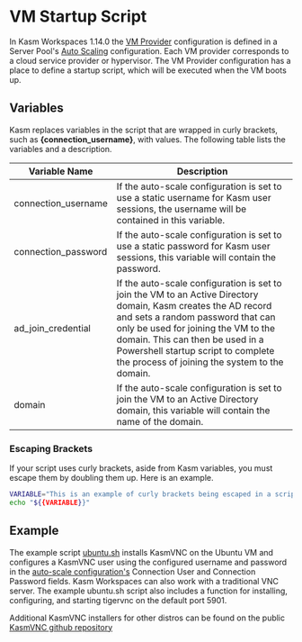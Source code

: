 # VM Startup Script
In Kasm Workspaces 1.14.0 the [VM Provider](https://www.kasmweb.com/docs/latest/guide/compute/pools.html#vm-provider-configs) configuration is defined in a Server Pool's [Auto Scaling](https://www.kasmweb.com/docs/latest/guide/compute/pools.html#autoscale-configurations) configuration. Each VM provider corresponds to a cloud service provider or hypervisor. The VM Provider configuration has a place to define a startup script, which will be executed when the VM boots up. 

## Variables

Kasm replaces variables in the script that are wrapped in curly brackets, such as **{connection_username}**, with values. The following table lists the variables and a description.

| Variable Name       | Description                                                                                                                                                                                                                                                                                                          |
|---------------------|----------------------------------------------------------------------------------------------------------------------------------------------------------------------------------------------------------------------------------------------------------------------------------------------------------------------|
| connection_username | If the auto-scale configuration is set to use a static username for Kasm user sessions, the username will be contained in this variable.                                                                                                                                                                             |
| connection_password | If the auto-scale configuration is set to use a static password for Kasm user sessions, this variable will contain the password.                                                                                                                                                                                     |
| ad_join_credential  | If the auto-scale configuration is set to join the VM to an Active Directory domain, Kasm creates the AD record and sets a random password that can only be used for joining the VM to the domain. This can then be used in a Powershell startup script to complete the process of joining the system to the domain. |
| domain              | If the auto-scale configuration is set to join the VM to an Active Directory domain, this variable will contain the name of the domain.                                                                                                                                                                              |

### Escaping Brackets
If your script uses curly brackets, aside from Kasm variables, you must escape them by doubling them up. Here is an example.

```bash
VARIABLE="This is an example of curly brackets being escaped in a script."
echo "${{VARIABLE}}"
```

## Example
The example script [ubuntu.sh](./ubuntu.sh) installs KasmVNC on the Ubuntu VM and configures a KasmVNC user using the configured username and password in the [auto-scale configuration's](https://www.kasmweb.com/docs/latest/guide/compute/pools.html#autoscale-configurations) Connection User and Connection Password fields. Kasm Workspaces can also work with a traditional VNC server. The example ubuntu.sh script also includes a function for installing, configuring, and starting tigervnc on the default port 5901.

Additional KasmVNC installers for other distros can be found on the public [KasmVNC github repository](https://github.com/kasmtech/KasmVNC/releases)
